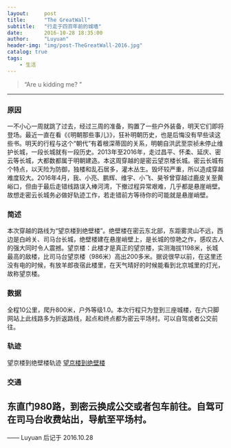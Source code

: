 ```yaml
---
layout:     post
title:      "The GreatWall"
subtitle:   "行走于四百年前的城墙"
date:       2016-10-28 18:35:00
author:     "Luyuan"
header-img: "img/post-TheGreatWall-2016.jpg"
catalog: true
tags:
    - 生活
---
```


> “Are u kidding me? ”

---


### 原因
  一不小心一周就跳了过去，经过三周的准备，购置了一些户外装备，明天它们即将登场。最近一直在看《《明朝那些事儿》》，狂补明朝历史，也是后悔没有早些读这些书。明天的行程与这个“朝代”有着根深蒂固的关系，明朝自洪武至崇祯未停止维护长城，一段长城就有一段历史。2013年至2016年，走过昌平、怀柔、延庆、密云等长城，大都数都属于明朝建造。本这周穿越的是密云望京楼长城。密云长城有个特点，以天险为防御，独楼和乱石居多，灌木丛生。毁坏较严重，所以造成穿越难度较大。2016年4月，我、小亮、鹏辉、维宇、小飞、昊爷曾穿越过鹿皮关至黄峪口，但由于最后走错线路误入棒河湾，下撤过程异常艰难，几乎都是悬崖峭壁。故想走密云长城务必做好轨迹工作，若走错前方等待你的可能就是悬崖峭壁。

### 简述
  本次穿越的路线为“望京楼到绝壁楼”。绝壁楼在密云东北部，东距雾灵山不远，西边是白岭关、司马台长城，绝壁楼建在悬崖峭壁上，是长城的惊艳之作，感叹古人的强大同时令人震撼。望京楼：此楼才是真正的望京楼，实测海拔1198米，长城最高的敌楼，比司马台望京楼（986米）高出200多米。据说很早以前，在这里还没有电的时候，有放羊郎夜宿此楼里，在天气晴好的时候能看到北京城里的灯光，故称望京楼。

### 数据
全程10公里，爬升800米，户外等级1.0。本次行程只为登到三座城楼，在六只脚网站上此线路多为折返路线，起点和终点都为密云平场村。可以自驾或者公交前往。


### 轨迹
望京楼到绝壁楼轨迹
[望京楼到绝壁楼](http://www.foooooot.com/trip/1028852/)

### 交通
东直门980路，到密云换成公交或者包车前往。自驾可在司马台收费站出，导航至平场村。
---

—— Luyuan 后记于 2016.10.28
